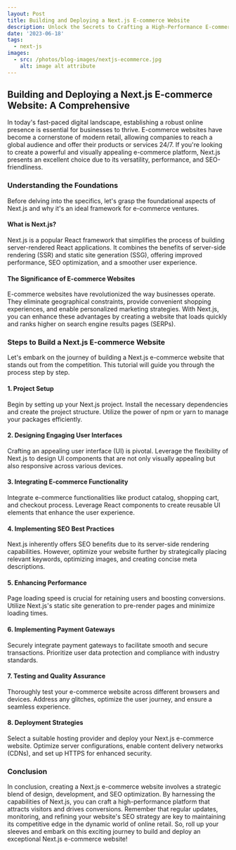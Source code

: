 ```yaml
---
layout: Post
title: Building and Deploying a Next.js E-commerce Website
description: Unlock the Secrets to Crafting a High-Performance E-commerce Website with Next.js! 🚀 Dive into our comprehensive tutorial that guides you through every step of building and deploying a visually stunning and SEO-optimized online store. From setting up your project to integrating payment gateways and implementing SEO best practices, this guide has you covered. Stay ahead in the competitive world of online retail with Next.js's power. Read now!
date: '2023-06-18'
tags:
  - next-js
images:
  - src: /photos/blog-images/nextjs-ecommerce.jpg
    alt: image alt attribute
---
```


## Building and Deploying a Next.js E-commerce Website: A Comprehensive 

In today's fast-paced digital landscape, establishing a robust online presence is essential for businesses to thrive. E-commerce websites have become a cornerstone of modern retail, allowing companies to reach a global audience and offer their products or services 24/7. If you're looking to create a powerful and visually appealing e-commerce platform, Next.js presents an excellent choice due to its versatility, performance, and SEO-friendliness.

### Understanding the Foundations

Before delving into the specifics, let's grasp the foundational aspects of Next.js and why it's an ideal framework for e-commerce ventures.

#### What is Next.js?

Next.js is a popular React framework that simplifies the process of building server-rendered React applications. It combines the benefits of server-side rendering (SSR) and static site generation (SSG), offering improved performance, SEO optimization, and a smoother user experience.

#### The Significance of E-commerce Websites

E-commerce websites have revolutionized the way businesses operate. They eliminate geographical constraints, provide convenient shopping experiences, and enable personalized marketing strategies. With Next.js, you can enhance these advantages by creating a website that loads quickly and ranks higher on search engine results pages (SERPs).

### Steps to Build a Next.js E-commerce Website

Let's embark on the journey of building a Next.js e-commerce website that stands out from the competition. This tutorial will guide you through the process step by step.

#### 1. **Project Setup**

Begin by setting up your Next.js project. Install the necessary dependencies and create the project structure. Utilize the power of npm or yarn to manage your packages efficiently.

#### 2. **Designing Engaging User Interfaces**

Crafting an appealing user interface (UI) is pivotal. Leverage the flexibility of Next.js to design UI components that are not only visually appealing but also responsive across various devices.

#### 3. **Integrating E-commerce Functionality**

Integrate e-commerce functionalities like product catalog, shopping cart, and checkout process. Leverage React components to create reusable UI elements that enhance the user experience.

#### 4. **Implementing SEO Best Practices**

Next.js inherently offers SEO benefits due to its server-side rendering capabilities. However, optimize your website further by strategically placing relevant keywords, optimizing images, and creating concise meta descriptions.

#### 5. **Enhancing Performance**

Page loading speed is crucial for retaining users and boosting conversions. Utilize Next.js's static site generation to pre-render pages and minimize loading times.

#### 6. **Implementing Payment Gateways**

Securely integrate payment gateways to facilitate smooth and secure transactions. Prioritize user data protection and compliance with industry standards.

#### 7. **Testing and Quality Assurance**

Thoroughly test your e-commerce website across different browsers and devices. Address any glitches, optimize the user journey, and ensure a seamless experience.

#### 8. **Deployment Strategies**

Select a suitable hosting provider and deploy your Next.js e-commerce website. Optimize server configurations, enable content delivery networks (CDNs), and set up HTTPS for enhanced security.

### Conclusion

In conclusion, creating a Next.js e-commerce website involves a strategic blend of design, development, and SEO optimization. By harnessing the capabilities of Next.js, you can craft a high-performance platform that attracts visitors and drives conversions. Remember that regular updates, monitoring, and refining your website's SEO strategy are key to maintaining its competitive edge in the dynamic world of online retail. So, roll up your sleeves and embark on this exciting journey to build and deploy an exceptional Next.js e-commerce website!